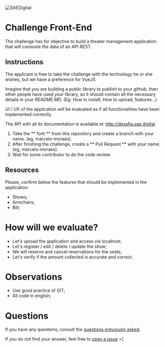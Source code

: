 ![SAEDigital](https://s3.sa-east-1.amazonaws.com/avasae/avasae/logos/logo-sae.png)

# Challenge Front-End

The challenge has for objective to build a theater management application that will consume the data of an API REST.

## Instructions
The applicant is free to take the challenge with the technology he or she wishes, but we have a preference for VueJS


Imagine that you are building a public library to publish to your github, then other people have used your library, so it should contain all the necessary details in your README.MD. (Eg: How to install, How to upload, features...)

UI / UX of the application will be evaluated as if all functionalities have been implemented correctly.

The API with all its documentation is available at: http://desafia.sae.digital

1. Take the ** fork ** from this repository and create a branch with your name. (eg, marcelo-moraes).
2. After finishing the challenge, create a ** Pull Request ** with your name. (eg, marcelo-moraes).
3. Wait for some contributor to do the code review.

## Resources
Please, confirm below the features that should be implemented in the application:
  * Shows;
  * Armchairs;
  * Bill;

  
# How will we evaluate?
  * Let's upload the application and access via localhost;
  * Let's register / edit / delete / update the show;
  * We will reserve and cancel reservations for the seats;
  * Let's verify if the amount collected is accurate and correct.
  
# Observations
- Use good practice of GIT;
- All code in english;
  
# Questions

If you have any questions, consult the [questions previously asked](https://github.com/saedigital/SAE-Desafia-Front-end/issues).

If you do not find your answer, feel free to [open a issue](https://github.com/saedigital/SAE-Desafia-Front-end/issues/new) =]
